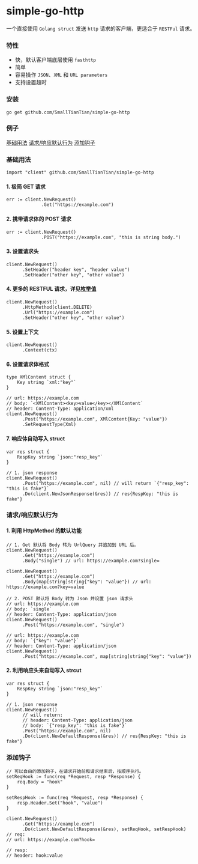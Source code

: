 # simple-go-http

一个直接使用 `Golang struct` 发送 `http` 请求的客户端，更适合于 `RESTFul` 请求。

### 特性

- 快，默认客户端底层使用 `fasthttp`
- 简单
- 容易操作 `JSON`、`XML` 和 `URL parameters`
- 支持设置超时

### 安装

```shell
go get github.com/SmallTianTian/simple-go-http
```

### 例子

[基础用法](#基础用法)
[请求/响应默认行为](#请求/响应默认行为)
[添加钩子](#添加钩子)

### 基础用法

```golang
import "client" github.com/SmallTianTian/simple-go-http
```

#### 1. 极简 GET 请求

```golang
err := client.NewRequest()
             .Get("https://example.com")
```

#### 2. 携带请求体的 POST 请求

```golang
err := client.NewRequest()
             .POST("https://example.com", "this is string body.")
```

#### 3. 设置请求头

```golang
client.NewRequest()
      .SetHeader("header key", "header value")
      .SetHeader("other key", "other value")
```

#### 4. 更多的 RESTFUL 请求，详见[枚举值](./enum.go#30)

```golang
client.NewRequest()
      .HttpMethod(client.DELETE)
      .Url("https://example.com")
      .SetHeader("other key", "other value")
```

#### 5. 设置上下文

```golang
client.NewRequest()
      .Context(ctx)
```

#### 6. 设置请求体格式

```golang
type XMlContent struct {
    Key string `xml:"key"`
}

// url: https://example.com
// body: `<XMlContent><key>value</key></XMlContent`
// header: Content-Type: application/xml
client.NewRequest()
      .Post("https://example.com", XMlContent{Key: "value"})
      .SetRequestType(Xml)
```

#### 7. 响应体自动写入 struct

```golang
var res struct {
    RespKey string `json:"resp_key"`
}

// 1. json response
client.NewRequest()
      .Post("https://example.com", nil) // will return `{"resp_key": "this is fake"}`
      .Do(client.NewJsonResponse(&res)) // res{RespKey: "this is fake"}
```

### 请求/响应默认行为

#### 1. 利用 HttpMethod 的默认功能

```golang
// 1. Get 默认将 Body 转为 UrlQuery 并追加到 URL 后。
client.NewRequest()
      .Get("https://example.com")
      .Body("single") // url: https://example.com?single=

client.NewRequest()
      .Get("https://example.com")
      .Body(map[string]string{"key": "value"}) // url: https://example.com?key=value

// 2. POST 默认将 Body 转为 Json 并设置 json 请求头
// url: https://example.com
// body: `single`
// header: Content-Type: application/json
client.NewRequest()
      .Post("https://example.com", "single")

// url: https://example.com
// body: `{"key": "value"}`
// header: Content-Type: application/json
client.NewRequest()
      .Post("https://example.com", map[string]string{"key": "value"})
```

#### 2. 利用响应头来自动写入 strcut

```golang
var res struct {
    RespKey string `json:"resp_key"`
}

// 1. json response
client.NewRequest()
      // will return:
      // header: Content-Type: application/json
      // body: `{"resp_key": "this is fake"}`
      .Post("https://example.com", nil)
      .Do(client.NewDefaultResponse(&res)) // res{RespKey: "this is fake"}
```

### 添加钩子

```golang
// 可以自由的添加钩子，在请求开始前和请求结束后，按顺序执行。
setReqHook := func(req *Request, resp *Response) {
    req.Body = "hook"
}

setRespHook := func(req *Request, resp *Response) {
    resp.Header.Set("hook", "value")
}

client.NewRequest()
      .Get("https://example.com")
      .Do(client.NewDefaultResponse(&res), setReqHook, setRespHook)
// req:
// url: https://example.com?hook=

// resp:
// header: hook:value
```
